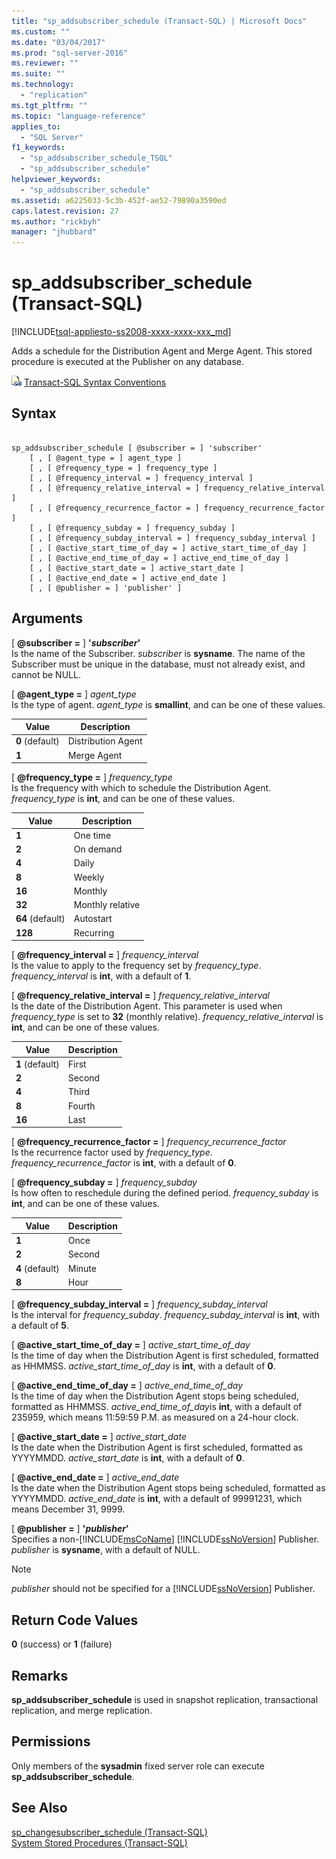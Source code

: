 ```yaml
---
title: "sp_addsubscriber_schedule (Transact-SQL) | Microsoft Docs"
ms.custom: ""
ms.date: "03/04/2017"
ms.prod: "sql-server-2016"
ms.reviewer: ""
ms.suite: ""
ms.technology: 
  - "replication"
ms.tgt_pltfrm: ""
ms.topic: "language-reference"
applies_to: 
  - "SQL Server"
f1_keywords: 
  - "sp_addsubscriber_schedule_TSQL"
  - "sp_addsubscriber_schedule"
helpviewer_keywords: 
  - "sp_addsubscriber_schedule"
ms.assetid: a6225033-5c3b-452f-ae52-79890a3590ed
caps.latest.revision: 27
ms.author: "rickbyh"
manager: "jhubbard"
---
```

# sp_addsubscriber_schedule (Transact-SQL)
[!INCLUDE[tsql-appliesto-ss2008-xxxx-xxxx-xxx_md](../../../database-engine/configure/windows/includes/tsql-appliesto-ss2008-xxxx-xxxx-xxx-md.md)]

  Adds a schedule for the Distribution Agent and Merge Agent. This stored procedure is executed at the Publisher on any database.  
  
 ![Topic link icon](../../../database-engine/configure/windows/media/topic-link.gif "Topic link icon") [Transact-SQL Syntax Conventions](../../../t-sql/language-elements/transact-sql-syntax-conventions-transact-sql.md)  
  
## Syntax  
  
```  
  
sp_addsubscriber_schedule [ @subscriber = ] 'subscriber'  
    [ , [ @agent_type = ] agent_type ]  
    [ , [ @frequency_type = ] frequency_type ]  
    [ , [ @frequency_interval = ] frequency_interval ]  
    [ , [ @frequency_relative_interval = ] frequency_relative_interval ]  
    [ , [ @frequency_recurrence_factor = ] frequency_recurrence_factor ]  
    [ , [ @frequency_subday = ] frequency_subday ]  
    [ , [ @frequency_subday_interval = ] frequency_subday_interval ]  
    [ , [ @active_start_time_of_day = ] active_start_time_of_day ]  
    [ , [ @active_end_time_of_day = ] active_end_time_of_day ]  
    [ , [ @active_start_date = ] active_start_date ]  
    [ , [ @active_end_date = ] active_end_date ]  
    [ , [ @publisher = ] 'publisher' ]  
```  
  
## Arguments  
 [ **@subscriber =** ] **'***subscriber***'**  
 Is the name of the Subscriber. *subscriber* is **sysname**. The name of the Subscriber must be unique in the database, must not already exist, and cannot be NULL.  
  
 [ **@agent_type =** ] *agent_type*  
 Is the type of agent. *agent_type* is **smallint**, and can be one of these values.  
  
|Value|Description|  
|-----------|-----------------|  
|**0** (default)|Distribution Agent|  
|**1**|Merge Agent|  
  
 [ **@frequency_type =** ] *frequency_type*  
 Is the frequency with which to schedule the Distribution Agent. *frequency_type* is **int**, and can be one of these values.  
  
|Value|Description|  
|-----------|-----------------|  
|**1**|One time|  
|**2**|On demand|  
|**4**|Daily|  
|**8**|Weekly|  
|**16**|Monthly|  
|**32**|Monthly relative|  
|**64** (default)|Autostart|  
|**128**|Recurring|  
  
 [ **@frequency_interval =** ] *frequency_interval*  
 Is the value to apply to the frequency set by *frequency_type*. *frequency_interval* is **int**, with a default of **1**.  
  
 [ **@frequency_relative_interval =** ] *frequency_relative_interval*  
 Is the date of the Distribution Agent. This parameter is used when *frequency_type* is set to **32** (monthly relative). *frequency_relative_interval* is **int**, and can be one of these values.  
  
|Value|Description|  
|-----------|-----------------|  
|**1** (default)|First|  
|**2**|Second|  
|**4**|Third|  
|**8**|Fourth|  
|**16**|Last|  
  
 [ **@frequency_recurrence_factor =** ] *frequency_recurrence_factor*  
 Is the recurrence factor used by *frequency_type*. *frequency_recurrence_factor* is **int**, with a default of **0**.  
  
 [ **@frequency_subday =** ] *frequency_subday*  
 Is how often to reschedule during the defined period. *frequency_subday* is **int**, and can be one of these values.  
  
|Value|Description|  
|-----------|-----------------|  
|**1**|Once|  
|**2**|Second|  
|**4** (default)|Minute|  
|**8**|Hour|  
  
 [ **@frequency_subday_interval =** ] *frequency_subday_interval*  
 Is the interval for *frequency_subday*. *frequency_subday_interval* is **int**, with a default of **5**.  
  
 [ **@active_start_time_of_day =** ] *active_start_time_of_day*  
 Is the time of day when the Distribution Agent is first scheduled, formatted as HHMMSS. *active_start_time_of_day* is **int**, with a default of **0**.  
  
 [ **@active_end_time_of_day =** ] *active_end_time_of_day*  
 Is the time of day when the Distribution Agent stops being scheduled, formatted as HHMMSS. *active_end_time_of_day*is **int**, with a default of 235959, which means 11:59:59 P.M. as measured on a 24-hour clock.  
  
 [ **@active_start_date =** ] *active_start_date*  
 Is the date when the Distribution Agent is first scheduled, formatted as YYYYMMDD. *active_start_date* is **int**, with a default of **0**.  
  
 [ **@active_end_date =** ] *active_end_date*  
 Is the date when the Distribution Agent stops being scheduled, formatted as YYYYMMDD. *active_end_date* is **int**, with a default of 99991231, which means December 31, 9999.  
  
 [ **@publisher =** ] **'***publisher***'**  
 Specifies a non-[!INCLUDE[msCoName](../../../advanced-analytics/r-services/tutorials/includes/msconame-md.md)] [!INCLUDE[ssNoVersion](../../../advanced-analytics/r-services/includes/ssnoversion-md.md)] Publisher. *publisher* is **sysname**, with a default of NULL.  
  
> [!NOTE]  
>  *publisher* should not be specified for a [!INCLUDE[ssNoVersion](../../../advanced-analytics/r-services/includes/ssnoversion-md.md)] Publisher.  
  
## Return Code Values  
 **0** (success) or **1** (failure)  
  
## Remarks  
 **sp_addsubscriber_schedule** is used in snapshot replication, transactional replication, and merge replication.  
  
## Permissions  
 Only members of the **sysadmin** fixed server role can execute **sp_addsubscriber_schedule**.  
  
## See Also  
 [sp_changesubscriber_schedule &#40;Transact-SQL&#41;](../../../relational-databases/reference/system-stored-procedures/sp-changesubscriber-schedule-transact-sql.md)   
 [System Stored Procedures &#40;Transact-SQL&#41;](../../../relational-databases/reference/system-stored-procedures/system-stored-procedures-transact-sql.md)  
  
  
